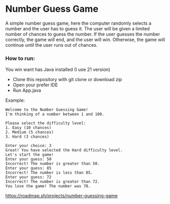 # Number Guess Game
A simple number guess game, here the computer randomly selects a number and the user has to guess it. The user will be given a limited number of chances to guess the number. If the user guesses the number correctly, the game will end, and the user will win. Otherwise, the game will continue until the user runs out of chances.


### How to run:
You win want has Java installed (I use 21 version)
- Clone this repository with git clone or download zip
- Open your prefer IDE
- Run App.java

Example:
```text
Welcome to the Number Guessing Game!
I'm thinking of a number between 1 and 100.

Please select the difficulty level:
1. Easy (10 chances)
2. Medium (5 chances)
3. Hard (3 chances)

Enter your choice: 3
Great! You have selected the Hard difficulty level.
Let's start the game!
Enter your guess: 50
Incorrect! The number is greater than 50.
Enter your guess: 85
Incorrect! The number is less than 85.
Enter your guess: 72
Incorrect! The number is greater than 72.
You lose the game! The number was 78.
```

https://roadmap.sh/projects/number-guessing-game
